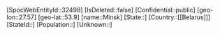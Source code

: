 ﻿---
location: [53.9,27.57]
type: City
tags:
- geo/City
---

[SpocWebEntityId::32498]
[IsDeleted::false]
[Confidential::public]
[geo-lon::27.57]
[geo-lat::53.9]
[name::Minsk]
[State::]
[Country::[[Belarus]]]
[StateId::]
[Population::]
[Unknown::]

